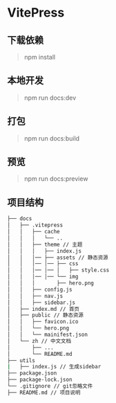 # VitePress

## 下载依赖

> npm install

## 本地开发

> npm run docs:dev

## 打包

> npm run docs:build

## 预览

> npm run docs:preview

## 项目结构

```bash
├── docs
│   ├── .vitepress
│   │   ├── cache
│   │   │   └── ..
│   │   ├── theme // 主题
│   │   │   ├── index.js
│   │   │── ├── assets // 静态资源
│   │   │── │── ├── css
│   │   │── │── │   ├── style.css
│   │   │── │── └── img
│   │   │       ├── hero.png
│   │   ├── config.js
│   │   ├── nav.js
│   │   ├── sidebar.js
│   ├── index.md // 首页
│   ├── public // 静态资源
│   │   ├── favicon.ico
│   │   └── hero.png
│   │   └── mainifest.json
│   └── zh // 中文文档
│       ├── ...
│       └── README.md
├── utils
|   ├── index.js // 生成sidebar
├── package.json
├── package-lock.json
└── .gitignore // git忽略文件
├── README.md // 项目说明
```
